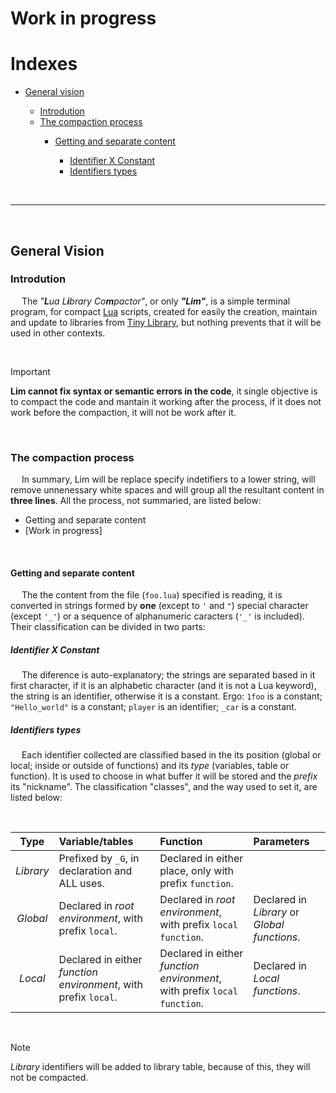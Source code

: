 # Work in progress

<h1 id="index">Indexes</h1>

<ul>
<li><a href="#general">General vision</a></li>
	<ul>
		<li><a href="#intro">Introdution</a></li>
		<li><a href="#the-process">The compaction process</a></li>
		<ul>
			<li><a href="#proc-0">Getting and separate content</a></li>
			<ul>
				<li><a href="#proc-0-0">Identifier X Constant</a></li>
				<li><a href="#proc-0-1">Identifiers types</a></li>
			</ul>
		</ul>
	</ul>
</ul>

<br>
<hr>
<br>

<h2 id="general">General Vision</h2>

<h3 id="intro">Introdution</h3>

&emsp; The *"**L**ua L**i**brary Co**m**pactor"*, or only __*"Lim"*__, is a simple terminal program, for compact [Lua](https://lua.org "Lua website") scripts, created for easily the creation, maintain and update to libraries from [Tiny Library](https://github.com/duckafire/TinyLibrary "Repository, on GitHub"), but nothing prevents that it will be used in other contexts.

<br>

> [!IMPORTANT]
> **Lim cannot fix syntax or semantic errors in the code**, it single objective is to compact the code and mantain it working after the process, if it does not work before the compaction, it will not be work after it.

<br>

<h3 id="the-process">The compaction process</h3>

&emsp; In summary, Lim will be replace specify indetifiers to a lower string, will remove unnenessary white spaces and will group all the resultant content in **three lines**. All the process, not summaried, are listed below:

* Getting and separate content
* [Work in progress]

<br>

<h4 id="proc-0">Getting and separate content</h4>

&emsp; The the content from the file (`foo.lua`) specified is reading, it is converted in strings formed by **one** (except to `'` and `"`) special character (except `'_'`) or a sequence of alphanumeric caracters (`'_'` is included). Their classification can be divided in two parts:

<h5 id="proc-0-0">Identifier X Constant</h5>

&emsp; The diference is auto-explanatory; the strings are separated based in it first character, if it is an alphabetic character (and it is not a Lua keyword), the string is an identifier, otherwise it is a constant. Ergo: `1foo` is a constant; `"Hello_world"` is a constant; `player` is an identifier; `_car` is a constant.

<h5 id="proc-0-1">Identifiers types</h5>

&emsp; Each identifier collected are classified based in the its position (global or local; inside or outside of functions) and its _type_ (variables, table or function). It is used to choose in what buffer it will be stored and the *prefix* its "nickname". The classification "classes", and the way used to set it, are listed below:

<br>

| Type      | Variable/tables | Function | Parameters |
| :-:       | :--             | :--      | :--        |
| *Library* | Prefixed by `_G`, in declaration and ALL uses. | Declared in either place, only with prefix `function`. | |
| *Global*  | Declared in *root environment*, with prefix `local`. | Declared in *root environment*, with prefix `local function`. | Declared in *Library* or *Global functions*. |
| *Local*   | Declared in either *function environment*, with prefix `local`. | Declared in either *function environment*, with prefix `local function`. | Declared in *Local functions*. |

<br>

> [!NOTE]
> *Library* identifiers will be added to library table, because of this, they will not be compacted.

<br>
